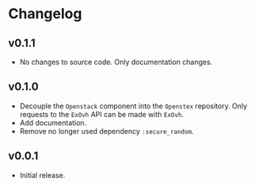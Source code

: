 # Changelog

## v0.1.1

- No changes to source code. Only documentation changes.


## v0.1.0

- Decouple the `Openstack` component into the `Openstex` repository.
Only requests to the `ExOvh` API can be made with `ExOvh`.
- Add documentation.
- Remove no longer used dependency `:secure_random`.


## v0.0.1

- Initial release.